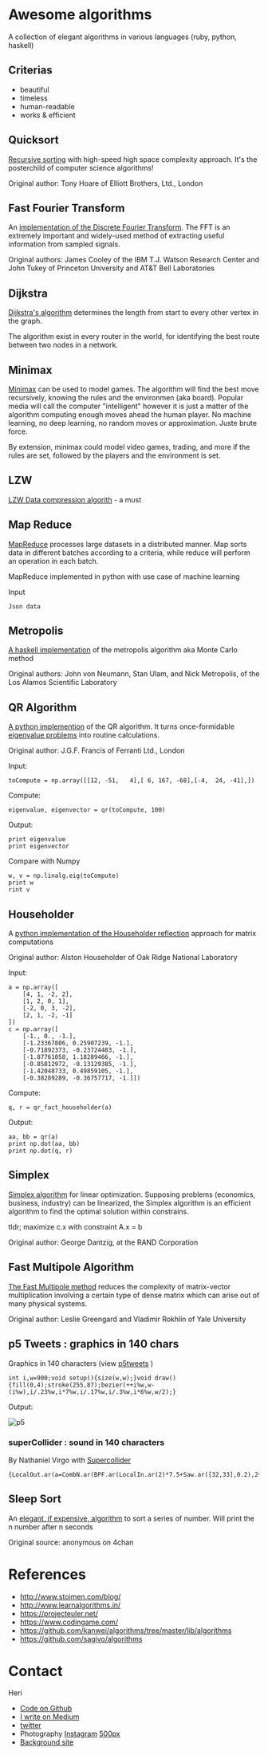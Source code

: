 # Awesome algorithms

A collection of elegant algorithms in various languages (ruby, python, haskell)

## Criterias

* beautiful
* timeless
* human-readable
* works & efficient

## Quicksort

[Recursive sorting](https://github.com/heri/Awesome-Algorithms-CiSE/blob/master/quicksort.rb) with high-speed high space complexity approach. It's the posterchild of computer science algorithms!

Original author: Tony Hoare of Elliott Brothers, Ltd., London

## Fast Fourier Transform

An [implementation of the Discrete Fourier Transform](https://github.com/heri/Awesome-Algorithms-CiSE/blob/master/fft.rb).  The FFT is an extremely important and widely-used method of extracting useful information from sampled signals.

Original authors: James Cooley of the IBM T.J. Watson Research Center and John Tukey of Princeton
University and AT&T Bell Laboratories

## Dijkstra

[Dijkstra's algorithm](https://github.com/heri/Awesome-Algorithms-CiSE/blob/master/dijkstra.py) determines the length from start to every other vertex in the graph.

The algorithm exist in every router in the world, for identifying the best route between two nodes in a network.


## Minimax

[Minimax](https://github.com/heri/Awesome-Algorithms-CiSE/blob/master/minimax.rb) can be used to model games. The algorithm will find the best move recursively, knowing the rules and the environmen (aka board). Popular media will call the computer "intelligent" however it is just a matter of the algorithm computing enough moves ahead the human player. No machine learning, no deep learning, no random moves or approximation. Juste brute force.

By extension, minimax could model video games, trading, and more if the rules are set, followed by the players and the environment is set.

## LZW

[LZW Data compression algorith](https://github.com/heri/Awesome-Algorithms-CiSE/blob/master/lzw.py) - a must

## Map Reduce

[MapReduce](https://github.com/heri/Awesome-Algorithms-CiSE/blob/master/mapreduce_machine_learning.py) processes large datasets in a distributed manner. Map sorts data in different batches according to a criteria, while reduce will perform an operation in each batch.

MapReduce implemented in python with use case of machine learning

Input

`Json data`

## Metropolis

[A haskell implementation](https://github.com/heri/Awesome-Algorithms-CiSE/blob/master/Metropolis.hs) of the metropolis algorithm aka Monte Carlo method

Original authors: John von Neumann, Stan Ulam, and Nick Metropolis, of the Los Alamos Scientific Laboratory

## QR Algorithm

[A python implemention](https://github.com/heri/Awesome-Algorithms-CiSE/blob/master/qr.py) of the QR algorithm. It turns once-formidable [eigenvalue problems](http://planetmath.org/eigenvalueproblem) into routine calculations.

Original author: J.G.F. Francis of Ferranti Ltd., London

Input:
```
toCompute = np.array([[12, -51,   4],[ 6, 167, -68],[-4,  24, -41],])
```

Compute:
```
eigenvalue, eigenvector = qr(toCompute, 100)
```

Output:
```
print eigenvalue
print eigenvector
```

Compare with Numpy
```
w, v = np.linalg.eig(toCompute)
print w
rint v
```

## Householder

A [python implementation of the Householder reflection](https://github.com/heri/Awesome-Algorithms-CiSE/blob/master/householder.py) approach for matrix computations

Original author: Alston Householder of Oak Ridge National Laboratory

Input:
```
a = np.array([
    [4, 1, -2, 2],
    [1, 2, 0, 1],
    [-2, 0, 3, -2],
    [2, 1, -2, -1]
])
c = np.array([
    [-1., 0., -1.],
    [-1.23367806, 0.25907239, -1.],
    [-0.71892373, -0.23724483, -1.],
    [-1.87761058, 1.18289466, -1.],
    [-0.85812972, -0.13129385, -1.],
    [-1.42048733, 0.49859105, -1.],
    [-0.38289289, -0.36757717, -1.]])
```
Compute:
```
q, r = qr_fact_householder(a)
```

Output:
```
aa, bb = qr(a)
print np.dot(aa, bb)
print np.dot(q, r)
```

## Simplex

[Simplex algorithm](https://github.com/heri/Awesome-Algorithms-CiSE/blob/master/simplex.hs) for linear optimization. Supposing problems (economics, business, industry) can be linearized, the Simplex algorithm is an efficient algorithm to find the optimal solution within constrains.

tldr; maximize c.x with constraint A.x = b

Original author: George Dantzig, at the RAND Corporation

## Fast Multipole Algorithm

[The Fast Multipole method](https://github.com/heri/Awesome-Algorithms-CiSE/blob/master/multipole.py) reduces the complexity of matrix-vector multiplication involving a certain type of dense matrix which can arise out of many physical systems.

Original author: Leslie Greengard and Vladimir Rokhlin of Yale University

## p5 Tweets : graphics in 140 chars

Graphics in 140 characters (view [p5tweets](http://funprogramming.org/p5tweets/) )

```
int i,w=900;void setup(){size(w,w);}void draw(){fill(0,4);stroke(255,87);bezier(++i%w,w-(i%w),i/.23%w,i*7%w,i/.17%w,i/.3%w,i*6%w,w/2);}
```

Output:

![p5](http://funprogramming.org/p5tweets/large/32.jpg)

### superCollider : sound in 140 characters

By Nathaniel Virgo with [Supercollider](https://github.com/supercollider/supercollider)

```
{LocalOut.ar(a=CombN.ar(BPF.ar(LocalIn.ar(2)*7.5+Saw.ar([32,33],0.2),2**LFNoise0.kr(4/3,4)*300,0.1).distort,2,2,40));a}.play/
```

## Sleep Sort

An [elegant, if expensive, algorithm](https://github.com/heri/Awesome-Algorithms-CiSE/blob/master/sleepsort.py) to sort a series of number. Will print the n number after n seconds

Original source: anonymous on 4chan


# References

* http://www.stoimen.com/blog/
* http://www.learnalgorithms.in/
* https://projecteuler.net/
* https://www.codingame.com/
* https://github.com/kanwei/algorithms/tree/master/lib/algorithms
* https://github.com/sagivo/algorithms


# Contact

Heri

* [Code on Github](http://github.com/heri)
* [I write on Medium](http://medium.com/@heri)
* [twitter](http://twitter.com/heri)
* Photography [Instagram](https://instagram.com/heri_rakotomalala/) [500px](https://500px.com/heri)
* [Background site](http://madmedia.ca)
